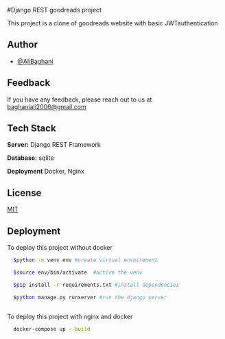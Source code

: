 
#Django REST goodreads project

This project is a clone of goodreads website with basic JWTauthentication

## Author

- [@AliBaghani](https://github.com/alibaghhani)


## Feedback

If you have any feedback, please reach out to us at baghaniali2006@gmail.com


## Tech Stack


**Server:** Django REST Framework

**Database:** sqlite

**Deployment** Docker, Nginx






## License

[MIT](https://choosealicense.com/licenses/mit/)



## Deployment

To deploy this project without docker 

```bash
  $python -m venv env #create virtual envoirement

  $source env/bin/activate  #active the venv

  $pip install -r requirements.txt #install dependencies

  $python manage.py runserver #run the django server
  
```

To deploy this project with nginx and docker

```bash
  docker-compose up --build  
```
